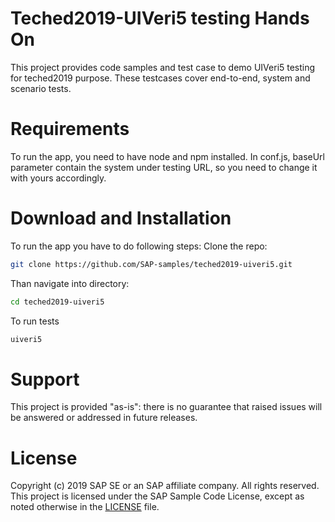 # Teched2019-UIVeri5 testing Hands On 
This project provides code samples and test case to demo UIVeri5 testing for teched2019 purpose. These testcases cover end-to-end, system and scenario tests.

# Requirements
To run the app, you need to have node and npm installed. In conf.js, baseUrl parameter contain the system under testing URL, so you need to change it with yours accordingly.

# Download and Installation
To run the app you have to do following steps:
Clone the repo:
```bash
git clone https://github.com/SAP-samples/teched2019-uiveri5.git
```
Than navigate into directory:

```bash
cd teched2019-uiveri5
```
To run tests
```bash
uiveri5
```
# Support
This project is provided "as-is": there is no guarantee that raised issues will be answered or addressed in future releases.

# License
Copyright (c) 2019 SAP SE or an SAP affiliate company. All rights reserved. This project is licensed under the SAP Sample Code License, except as noted otherwise in the [LICENSE](LICENSE) file.

